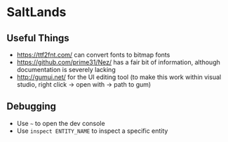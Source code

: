 # SaltLands

## Useful Things

* https://ttf2fnt.com/ can convert fonts to bitmap fonts
* https://github.com/prime31/Nez/ has a fair bit of information, although documentation is severely lacking
* http://gumui.net/ for the UI editing tool (to make this work within visual studio, right click -> open with -> path to gum)

## Debugging

* Use `~` to open the dev console
* Use `inspect ENTITY_NAME` to inspect a specific entity